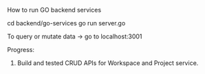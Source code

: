 How to run GO backend services 

cd backend/go-services 
go run server.go 

To query or mutate data -> go to localhost:3001 

Progress:
1. Build and tested CRUD APIs for Workspace and Project service. 